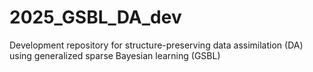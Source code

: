 # 2025_GSBL_DA_dev
Development repository for structure-preserving data assimilation (DA) using generalized sparse Bayesian learning (GSBL)
